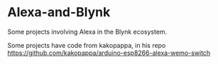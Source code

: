 # Alexa-and-Blynk
Some projects involving Alexa in the Blynk ecosystem.

Some projects have code from kakopappa, in his repo https://github.com/kakopappa/arduino-esp8266-alexa-wemo-switch